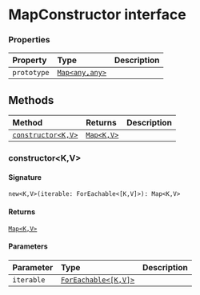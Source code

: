 # MapConstructor interface










### Properties

| Property	   | Type	| Description|
|:-------------|:-------|:-----------|
|`prototype`      | [`Map<any,any>`](Map.md) |  |




## Methods

| Method	   |  Returns	| Description|
|:-------------|:-------|:-----------|
|[`constructor<K,V>`](#constructor<k,v>)      | [`Map<K,V>`](Map.md) |  |



### constructor<K,V>



#### Signature
`new<K,V>(iterable: ForEachable<[K,V]>): Map<K,V>`

#### Returns
[`Map<K,V>`](Map.md)

#### Parameters


| Parameter	   | Type    | Description |
|:-------------|:---------------|:------------|
| `iterable`    | [`ForEachable<[K,V]>`](ForEachable.md) |  |

